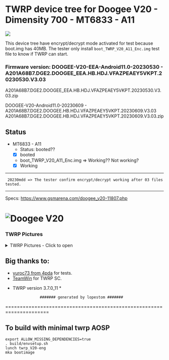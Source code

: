 # TWRP device tree for Doogee V20 - Dimensity 700 - MT6833 - A11
[<img align="center" src="https://github.com/lopestom/twrp_device_doogee_V20/actions/workflows/New2_twrp.yml/badge.svg?branch=android-11" />](https://github.com/lopestom/twrp_device_doogee_V20/actions/workflows/New2_twrp.yml)


This device tree have encrypt/decrypt mode activated for test because boot.img has 40MB. 
The tester only install `boot_TWRP_V20_A11_Enc.img` test file to know if TWRP can start.

### Firmware version: DOOGEE-V20-EEA-Android11.0-20230530 - A201A68B7.DGE2.DOOGEE_EEA.HB.HDJ.VFAZPEAEY5VKPT.20230530.V3.03
A201A68B7.DGE2.DOOGEE_EEA.HB.HDJ.VFAZPEAEY5VKPT.20230530.V3.03.zip

DOOGEE-V20-Android11.0-20230609 - A201A68B7.DGE2.DOOGEE.HB.HDJ.VFAZPEAEY5VKPT.20230609.V3.03
A201A68B7.DGE2.DOOGEE.HB.HDJ.VFAZPEAEY5VKPT.20230609.V3.03.zip

## Status
- MT6833 - A11
  - Status: booted??
  - [X] booted

   - boot_TWRP_V20_A11_Enc.img => Working?? Not working?
  - [X] Working
------------------------------------
     20230mdd => The tester confirm encrypt/decrypt working after 03 files tested.
------------------------------------

Specs: https://www.gsmarena.com/doogee_v20-11807.php

![Doogee V20](https://fdn2.gsmarena.com/vv/pics/doogee/doogee-v20-1.jpg)
===================================================================== 

### TWRP Pictures
<details><summary>TWRP Pictures - Click to open</summary>
<p>

![Decryption](https://github.com/lopestom/twrp_device_doogee_V20/releases/download/Doogee_V20-20230609-A11_Enc/Screenshot_2023-08-13-09-22-01_resized.png)
![Decrypted](https://github.com/lopestom/twrp_device_doogee_V20/releases/download/Doogee_V20-20230609-A11_Enc/Screenshot_2023-08-13-11-20-05_resized.png)

</p>
</details>

## Big thanks to:
- [yuroc73 from 4pda](https://4pda.to/forum/index.php?showuser=3841246) for tests.
- [TeamWin](https://github.com/TeamWin) for TWRP SC.
* TWRP version 3.7.0_11 *

                  ####### generated by lopestom #######
===================================================================== 

## To build with minimal twrp AOSP
```
export ALLOW_MISSING_DEPENDENCIES=true
. build/envsetup.sh
lunch twrp_V20-eng
mka bootimage
```

